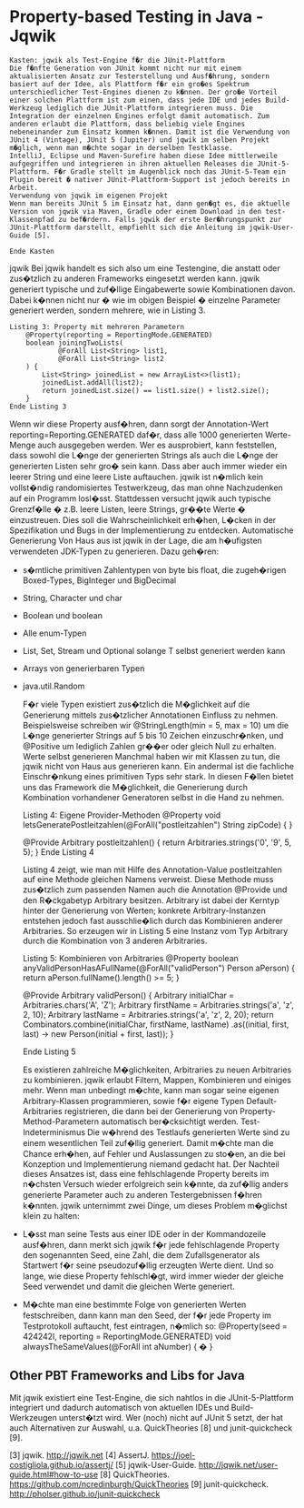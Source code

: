 # Property-based Testing in Java - Jqwik

    Kasten: jqwik als Test-Engine f�r die JUnit-Plattform
    Die f�nfte Generation von JUnit kommt nicht nur mit einem aktualisierten Ansatz zur Testerstellung und Ausf�hrung, sondern basiert auf der Idee, als Plattform f�r ein gro�es Spektrum unterschiedlicher Test-Engines dienen zu k�nnen. Der gro�e Vorteil einer solchen Plattform ist zum einen, dass jede IDE und jedes Build-Werkzeug lediglich die JUnit-Plattform integrieren muss. Die Integration der einzelnen Engines erfolgt damit automatisch. Zum anderen erlaubt die Plattform, dass beliebig viele Engines nebeneinander zum Einsatz kommen k�nnen. Damit ist die Verwendung von JUnit 4 (Vintage), JUnit 5 (Jupiter) und jqwik im selben Projekt m�glich, wenn man m�chte sogar in derselben Testklasse.
    IntelliJ, Eclipse und Maven-Surefire haben diese Idee mittlerweile aufgegriffen und integrieren in ihren aktuellen Releases die JUnit-5-Plattform. F�r Gradle stellt im Augenblick noch das JUnit-5-Team ein Plugin bereit � nativer JUnit-Plattform-Support ist jedoch bereits in Arbeit.
    Verwendung von jqwik im eigenen Projekt
    Wenn man bereits JUnit 5 im Einsatz hat, dann gen�gt es, die aktuelle Version von jqwik via Maven, Gradle oder einem Download in den test-Klassenpfad zu bef�rdern. Falls jqwik der erste Ber�hrungspunkt zur JUnit-Plattform darstellt, empfiehlt sich die Anleitung im jqwik-User-Guide [5].

    Ende Kasten

jqwik
   Bei jqwik handelt es sich also um eine Testengine, die anstatt oder zus�tzlich zu anderen Frameworks eingesetzt werden kann. jqwik generiert typische und zuf�llige Eingabewerte sowie Kombinationen davon. Dabei k�nnen nicht nur � wie im obigen Beispiel � einzelne Parameter generiert werden, sondern mehrere, wie in Listing 3.
   
    Listing 3: Property mit mehreren Parametern
     	@Property(reporting = ReportingMode.GENERATED)
     	boolean joiningTwoLists( 
     			@ForAll List<String> list1, 
     			@ForAll List<String> list2
     	) {
     		List<String> joinedList = new ArrayList<>(list1);
     		joinedList.addAll(list2);
     		return joinedList.size() == list1.size() + list2.size();
     	}
    Ende Listing 3
   
   Wenn wir diese Property ausf�hren, dann sorgt der Annotation-Wert reporting=Reporting.GENERATED daf�r, dass alle 1000 generierten Werte-Menge auch ausgegeben werden. Wer es ausprobiert, kann feststellen, dass sowohl die L�nge der generierten Strings als auch die L�nge der generierten Listen sehr gro� sein kann. Dass aber auch immer wieder ein leerer String und eine leere Liste auftauchen.
    jqwik ist n�mlich kein vollst�ndig randomisiertes Testwerkzeug, das man ohne Nachzudenken auf ein Programm losl�sst. Stattdessen versucht jqwik auch typische Grenzf�lle � z.B. leere Listen, leere Strings, gr��te Werte � einzustreuen. Dies soll die Wahrscheinlichkeit erh�hen, L�cken in der Spezifikation und Bugs in der Implementierung zu entdecken.
Automatische Generierung
   Von Haus aus ist jqwik in der Lage, die am h�ufigsten verwendeten JDK-Typen zu generieren. Dazu geh�ren: 
* s�mtliche primitiven Zahlentypen von byte bis float, die zugeh�rigen Boxed-Types, BigInteger und BigDecimal
* String, Character und char
* Boolean und boolean
* Alle enum-Typen
* List<T>, Set<T>, Stream<T> und Optional<T> solange T selbst generiert werden kann
* Arrays von generierbaren Typen
* java.util.Random
   
   F�r viele Typen existiert zus�tzlich die M�glichkeit auf die Generierung mittels zus�tzlicher Annotationen Einfluss zu nehmen. Beispielsweise schreiben wir @StringLength(min = 5, max = 10) um die L�nge generierter Strings auf 5 bis 10 Zeichen einzuschr�nken, und @Positive um lediglich Zahlen gr��er oder gleich Null zu erhalten.
Werte selbst generieren
   Manchmal haben wir mit Klassen zu tun, die jqwik nicht von Haus aus generieren kann. Ein andermal ist die fachliche Einschr�nkung eines primitiven Typs sehr stark. In diesen F�llen bietet uns das Framework die M�glichkeit, die Generierung durch Kombination vorhandener Generatoren selbst in die Hand zu nehmen.
   
    Listing 4: Eigene Provider-Methoden
     @Property
     void letsGeneratePostleitzahlen(@ForAll("postleitzahlen") String zipCode) {
     }
     
     @Provide
     Arbitrary<String> postleitzahlen() {
     	return Arbitraries.strings('0', '9', 5, 5);
     }
    Ende Listing 4
   
   Listing 4 zeigt, wie man mit Hilfe des Annotation-Value postleitzahlen auf eine Methode gleichen Namens verweist. Diese Methode muss zus�tzlich zum passenden Namen auch die Annotation @Provide und den R�ckgabetyp Arbitrary<TypeToGenerate> besitzen. 
    Arbitrary ist dabei der Kerntyp hinter der Generierung von Werten; konkrete Arbitrary-Instanzen entstehen jedoch fast ausschlie�lich durch das Kombinieren anderer Arbitraries. So erzeugen wir in Listing 5 eine Instanz vom Typ Arbitrary<Person> durch die Kombination von 3 anderen Arbitraries.
   
    Listing 5: Kombinieren von Arbitraries
     @Property
     boolean anyValidPersonHasAFullName(@ForAll("validPerson") Person aPerson) {
     	return aPerson.fullName().length() >= 5;
     }

     @Provide
     Arbitrary<Person> validPerson() {
     	Arbitrary<Character> initialChar = Arbitraries.chars('A', 'Z');
     	Arbitrary<String> firstName = Arbitraries.strings('a', 'z', 2, 10);
     	Arbitrary<String> lastName = Arbitraries.strings('a', 'z', 2, 20);
     	return Combinators.combine(initialChar, firstName, lastName)
     		.as((initial, first, last) -> new Person(initial + first, last));
     }
     
    Ende Listing 5
   
   Es existieren zahlreiche M�glichkeiten, Arbitraries zu neuen Arbitraries zu kombinieren. jqwik erlaubt Filtern, Mappen, Kombinieren und einiges mehr. Wenn man unbedingt m�chte, kann man sogar seine eigenen Arbitrary-Klassen programmieren, sowie f�r eigene Typen Default-Arbitraries registrieren, die dann bei der Generierung von Property-Method-Parametern automatisch ber�cksichtigt werden.
Test-Indeterminismus
   Die w�hrend des Testlaufs generierten Werte sind zu einem wesentlichen Teil zuf�llig generiert. Damit m�chte man die Chance erh�hen, auf Fehler und Auslassungen zu sto�en, an die bei Konzeption und Implementierung niemand gedacht hat. Der Nachteil dieses Ansatzes ist, dass eine fehlschlagende Property bereits im n�chsten Versuch wieder erfolgreich sein k�nnte, da zuf�llig anders generierte Parameter auch zu anderen Testergebnissen f�hren k�nnten. jqwik unternimmt zwei Dinge, um dieses Problem m�glichst klein zu halten:
* L�sst man seine Tests aus einer IDE oder in der Kommandozeile ausf�hren, dann merkt sich jqwik f�r jede fehlschlagende Property den sogenannten Seed, eine Zahl, die dem Zufallsgenerator als Startwert f�r seine pseudozuf�llig erzeugten Werte dient. Und so lange, wie diese Property fehlschl�gt, wird immer wieder der gleiche Seed verwendet und damit die gleichen Werte generiert.
* M�chte man eine bestimmte Folge von generierten Werten festschreiben, dann kann man den Seed, der f�r jede Property im Testprotokoll auftaucht, fest eintragen, n�mlich so:
     	@Property(seed = 424242l, reporting = ReportingMode.GENERATED)
     	void alwaysTheSameValues(@ForAll int aNumber) { � }

## Other PBT Frameworks and Libs for Java

   Mit jqwik existiert eine Test-Engine, die sich nahtlos in die JUnit-5-Plattform integriert und dadurch automatisch von aktuellen IDEs und Build-Werkzeugen unterst�tzt wird. Wer (noch) nicht auf JUnit 5 setzt, der hat auch Alternativen zur Auswahl, u.a. QuickTheories [8] und junit-quickcheck [9].

[3] jqwik. http://jqwik.net
[4] AssertJ. https://joel-costigliola.github.io/assertj/ 
[5] jqwik-User-Guide. http://jqwik.net/user-guide.html#how-to-use 
[8] QuickTheories. https://github.com/ncredinburgh/QuickTheories 
[9] junit-quickcheck. http://pholser.github.io/junit-quickcheck 
